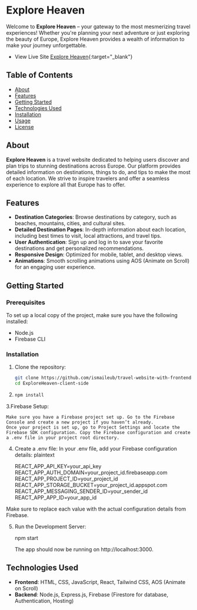 # Explore Heaven

Welcome to **Explore Heaven** – your gateway to the most mesmerizing travel experiences! Whether you're planning your next adventure or just exploring the beauty of Europe, Explore Heaven provides a wealth of information to make your journey unforgettable.

- View Live Site [Explore Heaven](https://explore-heaven.web.app/){:target="_blank"}

## Table of Contents

- [About](#about)
- [Features](#features)
- [Getting Started](#getting-started)
- [Technologies Used](#technologies-used)
- [Installation](#installation)
- [Usage](#usage)
- [License](#license)

## About

**Explore Heaven** is a travel website dedicated to helping users discover and plan trips to stunning destinations across Europe. Our platform provides detailed information on destinations, things to do, and tips to make the most of each location. We strive to inspire travelers and offer a seamless experience to explore all that Europe has to offer.

## Features

- **Destination Categories**: Browse destinations by category, such as beaches, mountains, cities, and cultural sites.
- **Detailed Destination Pages**: In-depth information about each location, including best times to visit, local attractions, and travel tips.
- **User Authentication**: Sign up and log in to save your favorite destinations and get personalized recommendations.
- **Responsive Design**: Optimized for mobile, tablet, and desktop views.
- **Animations**: Smooth scrolling animations using AOS (Animate on Scroll) for an engaging user experience.

## Getting Started

### Prerequisites

To set up a local copy of the project, make sure you have the following installed:

- Node.js
- Firebase CLI

### Installation

1. Clone the repository:
   ```bash
   git clone https://github.com/ismaileub/travel-website-with-frontend-and-backend-.git
   cd ExploreHeaven-client-side

2.
    ```bash
    npm install

3.Firebase Setup:

    Make sure you have a Firebase project set up. Go to the Firebase Console and create a new project if you haven’t already.
    Once your project is set up, go to Project Settings and locate the Firebase SDK configuration. Copy the Firebase configuration and create a .env file in your project root directory.

4. Create a .env file:
   In your .env file, add your Firebase configuration details:
   plaintext
    
    REACT_APP_API_KEY=your_api_key
    REACT_APP_AUTH_DOMAIN=your_project_id.firebaseapp.com
    REACT_APP_PROJECT_ID=your_project_id
    REACT_APP_STORAGE_BUCKET=your_project_id.appspot.com
    REACT_APP_MESSAGING_SENDER_ID=your_sender_id
    REACT_APP_APP_ID=your_app_id    
 
 Make sure to replace each value with the actual configuration details from Firebase.

 5. Run the Development Server:

 

    npm start

    The app should now be running on http://localhost:3000.

    

## Technologies Used
- **Frontend**: HTML, CSS, JavaScript, React, Tailwind CSS, AOS (Animate on Scroll)
- **Backend**: Node.js, Express.js, Firebase (Firestore for database, Authentication, Hosting)
